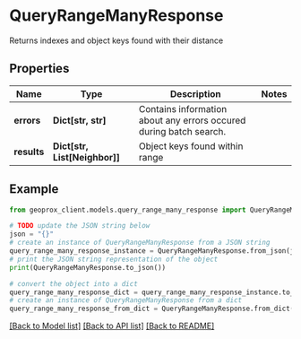 # QueryRangeManyResponse

Returns indexes and object keys found with their distance

## Properties

Name | Type | Description | Notes
------------ | ------------- | ------------- | -------------
**errors** | **Dict[str, str]** | Contains information about any errors occured during batch search. | 
**results** | **Dict[str, List[Neighbor]]** | Object keys found within range | 

## Example

```python
from geoprox_client.models.query_range_many_response import QueryRangeManyResponse

# TODO update the JSON string below
json = "{}"
# create an instance of QueryRangeManyResponse from a JSON string
query_range_many_response_instance = QueryRangeManyResponse.from_json(json)
# print the JSON string representation of the object
print(QueryRangeManyResponse.to_json())

# convert the object into a dict
query_range_many_response_dict = query_range_many_response_instance.to_dict()
# create an instance of QueryRangeManyResponse from a dict
query_range_many_response_from_dict = QueryRangeManyResponse.from_dict(query_range_many_response_dict)
```
[[Back to Model list]](../README.md#documentation-for-models) [[Back to API list]](../README.md#documentation-for-api-endpoints) [[Back to README]](../README.md)


